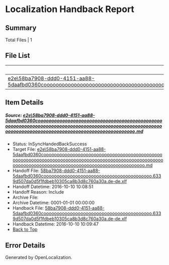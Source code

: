 # <a name='report-top'></a> Localization Handback Report

## Summary
 Total Files | 1

## File List
 Source File | Status | Details 
 ----------- | ------ | ------- 
 [e2e\58ba7908-ddd0-4151-aa88-5daafbd0360coooooooooooooooooooooooooooooooooooooooooooooooooooooooooooooooooooooooooooooooooooooooooooooooooooooooooooooooooooooooooooooooooooooooooooooooooooooooo.md](https://github.com/OpenLocalizationTestOrg/ol-test0/blob/86f213681a113e07bbbb7fa28e26e1c333635c43/e2e/58ba7908-ddd0-4151-aa88-5daafbd0360coooooooooooooooooooooooooooooooooooooooooooooooooooooooooooooooooooooooooooooooooooooooooooooooooooooooooooooooooooooooooooooooooooooooooooooooooooooooo.md) | InSyncHandedBackSuccess | [Details](#2cca0225632676feb058f2193507ddfbbc913a6b1)

## Item Details
##### <a name='2cca0225632676feb058f2193507ddfbbc913a6b1'></a> Source: [e2e\58ba7908-ddd0-4151-aa88-5daafbd0360coooooooooooooooooooooooooooooooooooooooooooooooooooooooooooooooooooooooooooooooooooooooooooooooooooooooooooooooooooooooooooooooooooooooooooooooooooooooo.md](https://github.com/OpenLocalizationTestOrg/ol-test0/blob/86f213681a113e07bbbb7fa28e26e1c333635c43/e2e/58ba7908-ddd0-4151-aa88-5daafbd0360coooooooooooooooooooooooooooooooooooooooooooooooooooooooooooooooooooooooooooooooooooooooooooooooooooooooooooooooooooooooooooooooooooooooooooooooooooooooo.md)
* Status: InSyncHandedBackSuccess
* Target File: [e2e\58ba7908-ddd0-4151-aa88-5daafbd0360coooooooooooooooooooooooooooooooooooooooooooooooooooooooooooooooooooooooooooooooooooooooooooooooooooooooooooooooooooooooooooooooooooooooooooooooooooooooo.md](https://github.com/OpenLocalizationTestOrg/ol-test0-dede/blob/43be4df60415157321884e1d49b1d238a115f258/e2e/58ba7908-ddd0-4151-aa88-5daafbd0360coooooooooooooooooooooooooooooooooooooooooooooooooooooooooooooooooooooooooooooooooooooooooooooooooooooooooooooooooooooooooooooooooooooooooooooooooooooooo.md)
* Handoff File: [58ba7908-ddd0-4151-aa88-5daafbd0360cooooooooooooooooooooooooooooooooooooooooo.6339d507da0d5f1fdbeb10305ca8b3d8c760a30a.de-de.xlf](https://github.com/OpenLocalizationTestOrg/ol-test0-handoff/blob/ada41aa125d4869172ad6f5b489672ca660d1fbf/ol-handoff/OpenLocalizationTestOrg/ol-test0-dede/qimu/ht/58ba7908-ddd0-4151-aa88-5daafbd0360cooooooooooooooooooooooooooooooooooooooooo.6339d507da0d5f1fdbeb10305ca8b3d8c760a30a.de-de.xlf)
* Handoff Datetime: 2016-10-10 10:08:51
* Handoff Reason: Include
* Archive File: 
* Archive Datetime: 0001-01-01 00:00:00
* Handback File: [58ba7908-ddd0-4151-aa88-5daafbd0360cooooooooooooooooooooooooooooooooooooooooo.6339d507da0d5f1fdbeb10305ca8b3d8c760a30a.de-de.xlf](https://github.com/OpenLocalizationTestOrg/ol-test0-handback/blob/57a82daee1d7c9e87fa630aa52e83049f07e2424/ol-handback/OpenLocalizationTestOrg/ol-test0-dede/qimu/ht/58ba7908-ddd0-4151-aa88-5daafbd0360cooooooooooooooooooooooooooooooooooooooooo.6339d507da0d5f1fdbeb10305ca8b3d8c760a30a.de-de.xlf)
* Handback Datetime: 2016-10-10 10:09:47
* [Back to Top](#report-top)


## Error Details

Generated by OpenLocalization.
